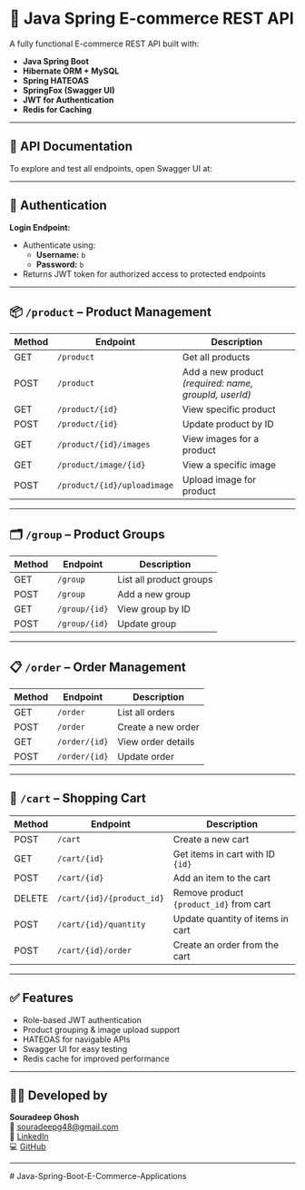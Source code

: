 # 🛒 Java Spring E-commerce REST API

A fully functional E-commerce REST API built with:

- **Java Spring Boot**
- **Hibernate ORM + MySQL**
- **Spring HATEOAS**
- **SpringFox (Swagger UI)**
- **JWT for Authentication**
- **Redis for Caching**

---

## 📘 API Documentation  
To explore and test all endpoints, open Swagger UI at:  



---

## 🔐 Authentication

**Login Endpoint:**


- Authenticate using:
  - **Username:** `b`
  - **Password:** `b`
- Returns JWT token for authorized access to protected endpoints

---

## 📦 `/product` – Product Management

| Method | Endpoint | Description |
|--------|----------|-------------|
| GET    | `/product` | Get all products |
| POST   | `/product` | Add a new product *(required: name, groupId, userId)* |
| GET    | `/product/{id}` | View specific product |
| POST   | `/product/{id}` | Update product by ID |
| GET    | `/product/{id}/images` | View images for a product |
| GET    | `/product/image/{id}` | View a specific image |
| POST   | `/product/{id}/uploadimage` | Upload image for product |

---

## 🗂️ `/group` – Product Groups

| Method | Endpoint | Description |
|--------|----------|-------------|
| GET    | `/group` | List all product groups |
| POST   | `/group` | Add a new group |
| GET    | `/group/{id}` | View group by ID |
| POST   | `/group/{id}` | Update group |

---

## 📋 `/order` – Order Management

| Method | Endpoint | Description |
|--------|----------|-------------|
| GET    | `/order` | List all orders |
| POST   | `/order` | Create a new order |
| GET    | `/order/{id}` | View order details |
| POST   | `/order/{id}` | Update order |

---

## 🛒 `/cart` – Shopping Cart

| Method | Endpoint | Description |
|--------|----------|-------------|
| POST   | `/cart` | Create a new cart |
| GET    | `/cart/{id}` | Get items in cart with ID `{id}` |
| POST   | `/cart/{id}` | Add an item to the cart |
| DELETE | `/cart/{id}/{product_id}` | Remove product `{product_id}` from cart |
| POST   | `/cart/{id}/quantity` | Update quantity of items in cart |
| POST   | `/cart/{id}/order` | Create an order from the cart |

---

## ✅ Features

- Role-based JWT authentication
- Product grouping & image upload support
- HATEOAS for navigable APIs
- Swagger UI for easy testing
- Redis cache for improved performance

---

## 👨‍💻 Developed by

**Souradeep Ghosh**  
📧 [souradeepg48@gmail.com](mailto:souradeepg48@gmail.com)  
🔗 [LinkedIn](https://www.linkedin.com/in/souradeepghosh48/)  
💻 [GitHub](https://github.com/souradeep-360)

---
#   J a v a - S p r i n g - B o o t - E - C o m m e r c e - A p p l i c a t i o n s  
 